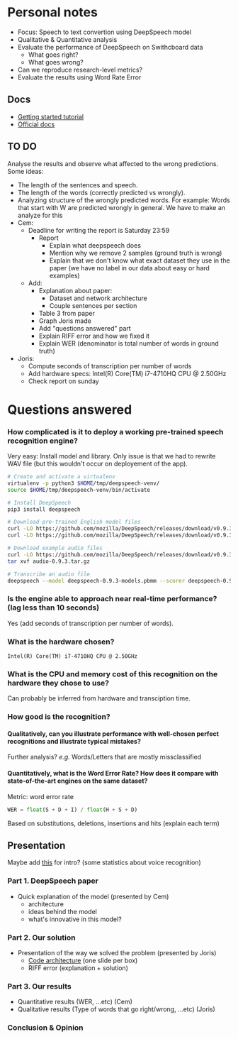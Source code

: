 # Personal notes

- Focus: Speech to text convertion using DeepSpeech model
- Qualitative & Quantitative analysis
- Evaluate the performance of DeepSpeech on Swithcboard data
  - What goes right?
  - What goes wrong?
- Can we reproduce research-level metrics?
- Evaluate the results using Word Rate Error

## Docs

- [Getting started tutorial](https://www.slanglabs.in/blog/how-to-build-python-transcriber-using-mozilla-deepspeech)
- [Official docs](https://deepspeech.readthedocs.io/en/r0.9/)

## TO DO

Analyse the results and observe what affected to the wrong predictions. Some ideas:

- The length of the sentences and speech.
- The length of the words (correctly predicted vs wrongly).
- Analyzing structure of the wrongly predicted words. For example: Words that start with W are predicted wrongly in general. We have to make an analyze for this
- Cem:
  - Deadline for writing the report is Saturday 23:59
    - Report
        - Explain what deepspeech does
        - Mention why we remove 2 samples (ground truth is wrong)
        - Explain that we don't know what exact dataset they use in the paper (we have no label in our data about easy or hard examples)
  - Add:
    - Explanation about paper:
      - Dataset and network architecture
      - Couple sentences per section
    - Table 3 from paper
    - Graph Joris made
    - Add "questions answered" part
    - Explain RIFF error and how we fixed it
    - Explain WER (denominator is total number of words in ground truth)
- Joris:
    - Compute seconds of transcription per number of words
    - Add hardware specs: Intel(R) Core(TM) i7-4710HQ CPU @ 2.50GHz
    - Check report on sunday


# Questions answered

### How complicated is it to deploy a working pre-trained speech recognition engine?
Very easy: Install model and library. Only issue is that we had to rewrite WAV file (but this wouldn't occur on deployement of the app).

```bash
# Create and activate a virtualenv
virtualenv -p python3 $HOME/tmp/deepspeech-venv/
source $HOME/tmp/deepspeech-venv/bin/activate

# Install DeepSpeech
pip3 install deepspeech

# Download pre-trained English model files
curl -LO https://github.com/mozilla/DeepSpeech/releases/download/v0.9.3/deepspeech-0.9.3-models.pbmm
curl -LO https://github.com/mozilla/DeepSpeech/releases/download/v0.9.3/deepspeech-0.9.3-models.scorer

# Download example audio files
curl -LO https://github.com/mozilla/DeepSpeech/releases/download/v0.9.3/audio-0.9.3.tar.gz
tar xvf audio-0.9.3.tar.gz

# Transcribe an audio file
deepspeech --model deepspeech-0.9.3-models.pbmm --scorer deepspeech-0.9.3-models.scorer --audio audio/2830-3980-0043.wav
```

### Is the engine able to approach near real-time performance? (lag less than 10 seconds)
Yes (add seconds of transcription per number of words).

### What is the hardware chosen?
`Intel(R) Core(TM) i7-4710HQ CPU @ 2.50GHz`

### What is the CPU and memory cost of this recognition on the hardware they chose to use?
Can probably be inferred from hardware and transciption time.

### How good is the recognition?

#### Qualitatively, can you illustrate performance with well-chosen perfect recognitions and illustrate typical mistakes?
Further analysis? *e.g.* Words/Letters that are mostly missclassified

#### Quantitatively, what is the Word Error Rate? How does it compare with state-of-the-art engines on the same dataset?
Metric: word error rate
```python
WER = float(S + D + I) / float(H + S + D)
```
Based on substitutions, deletions, insertions and hits (explain each term)


## Presentation

Maybe add [this](https://serpwatch.io/blog/voice-search-statistics/) for intro? (some statistics about voice recognition)

### Part 1. DeepSpeech paper
- Quick explanation of the model (presented by Cem)
  - architecture
  - ideas behind the model
  - what's innovative in this model?

### Part 2. Our solution
- Presentation of the way we solved the problem (presented by Joris)
  - [Code architecture](https://github.com/jorislimonier/speech-recognition/blob/main/report/images/speech-recognition.drawio.png) (one slide per box)
  - RIFF error (explanation + solution)

### Part 3. Our results
- Quantitative results (WER, ...etc) (Cem)
- Qualitative results (Type of words that go right/wrong, ...etc) (Joris)

### Conclusion & Opinion

